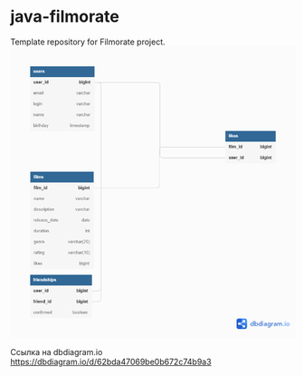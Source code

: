 # java-filmorate
Template repository for Filmorate project.
![Диаграмма БД](/dbdiagram.png)

Ссылка на dbdiagram.io https://dbdiagram.io/d/62bda47069be0b672c74b9a3
